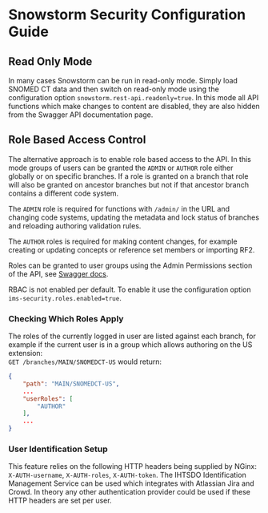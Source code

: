 # Snowstorm Security Configuration Guide

## Read Only Mode
In many cases Snowstorm can be run in read-only mode. Simply load SNOMED CT data and then switch on read-only mode using the configuration option `snowstorm.rest-api.readonly=true`.
In this mode all API functions which make changes to content are disabled, they are also hidden from the Swagger API documentation page.

## Role Based Access Control
The alternative approach is to enable role based access to the API. In this mode groups of users can be granted the `ADMIN` or `AUTHOR` role either globally or on specific branches.
If a role is granted on a branch that role will also be granted on ancestor branches but not if that ancestor branch contains a different code system.

The `ADMIN` role is required for functions with `/admin/` in the URL and changing code systems, updating the metadata and lock status of branches and reloading authoring validation rules.

The `AUTHOR` roles is required for making content changes, for example creating or updating concepts or reference set members or importing RF2.

Roles can be granted to user groups using the Admin Permissions section of the API, see [Swagger docs](http://localhost:8080/).

RBAC is not enabled per default. To enable it use the configuration option `ims-security.roles.enabled=true`.

### Checking Which Roles Apply
The roles of the currently logged in user are listed against each branch, for example if the current user is in a group which allows authoring on the US extension:  
`GET /branches/MAIN/SNOMEDCT-US`  would return:
```json
{
    "path": "MAIN/SNOMEDCT-US",
    ...
    "userRoles": [
        "AUTHOR"
    ],
    ...
}
```

### User Identification Setup
This feature relies on the following HTTP headers being supplied by NGinx: `X-AUTH-username`, `X-AUTH-roles`, `X-AUTH-token`. 
The IHTSDO Identification Management Service can be used which integrates with Atlassian Jira and Crowd. In theory any other authentication provider could be used if these HTTP headers are set per user.
